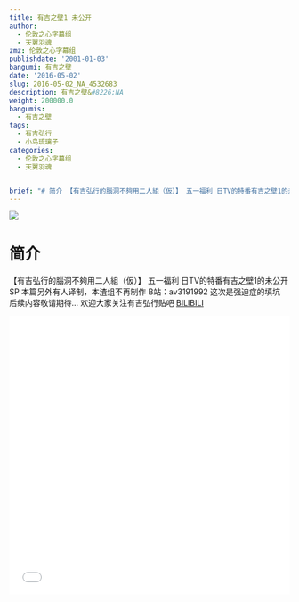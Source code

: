 ```yaml
---
title: 有吉之壁1 未公开
author:
  - 伦敦之心字幕组
  - 天翼羽魂
zmz: 伦敦之心字幕组
publishdate: '2001-01-03'
bangumi: 有吉之壁
date: '2016-05-02'
slug: 2016-05-02_NA_4532683
description: 有吉之壁&#8226;NA
weight: 200000.0
bangumis:
  - 有吉之壁
tags:
  - 有吉弘行
  - 小岛琉璃子
categories:
  - 伦敦之心字幕组
  - 天翼羽魂


brief: "# 简介 【有吉弘行的腦洞不夠用二人組（仮）】 五一福利 日TV的特番有吉之壁1的未公开SP 本篇另外有人译制，本渣组不再制作 B站：av3191992 这次是强迫症的填坑 后续内容敬请期待... 欢迎大家关注有吉弘行贴吧"
---
```

![](https://i.imgur.com/sc3s47b.png)
# 简介  
【有吉弘行的腦洞不夠用二人組（仮）】 五一福利 日TV的特番有吉之壁1的未公开SP
本篇另外有人译制，本渣组不再制作 B站：av3191992 
这次是强迫症的填坑 后续内容敬请期待...
欢迎大家关注有吉弘行贴吧
  [BILIBILI](https://www.bilibili.com/video/av4532683/)

<div class="vcontainer">  <iframe class='video' src="//www.bilibili.com/blackboard/player.html?aid=4532683" width="100%" height="500" frameborder="0" allowfullscreen="allowfullscreen"></iframe></div>
